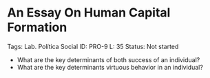 # An Essay On Human Capital Formation

Tags: Lab. Política Social
ID: PRO-9
L: 35
Status: Not started

- What are the key determinants of both success of  an individual?
- What are the key determinants  virtuous behavior in an individual?